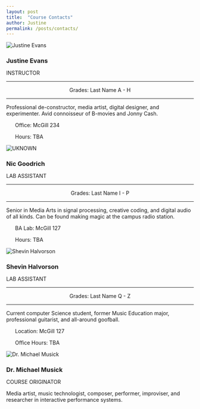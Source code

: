 ```yaml
---
layout: post
title:  "Course Contacts"
author: Justine
permalink: /posts/contacts/
---
```


<div class="row">

  <div class="col-sm-12 col-md-4">
    <div class="thumbnail">
      <img src="{{ site.url }}/img/user-evans.jpg" alt="Justine Evans" title="Justine Evans">
      <div class="caption">
        <h3 style="margin-bottom: 0;">Justine Evans</h3>
        <p style="text-transform: uppercase;" class="label label-primary">Instructor</p>
        <hr>
        <p style="text-align: center;">Grades: Last Name A - H</p>
        <hr>
        <p style="margin: 10px 0;">Professional de-constructor, media artist, digital designer, and experimenter. Avid connoisseur of B-movies and Jonny Cash.</p>
        <p>
          <div class="btn-group">
            <a href="mailto:justine.evans@umontana.edu" class="btn btn-primary" role="button"><i class="fa fa-envelope fa-sm" aria-hidden="true"></i></a>
          </div>
          <div class="btn-group">
            <a href="https://ummediaarts.slack.com/" class="btn btn-default" role="button"><i class="fa fa-slack" aria-hidden="true"></i></a>
          </div>
          <div class="btn-group">
          <a href="#" class="btn btn-info"><i class="fa fa-clock-o" aria-hidden="true"></i></a>
            <a href="#" class="btn btn-info dropdown-toggle" data-toggle="dropdown"><span class="caret"></span></a>
            <ul class="dropdown-menu">
              <p>Office: McGill 234</p>
              <p>Hours: TBA</p>
            </ul>
          </div>
        </p>
      </div>
    </div>
  </div>

  <div class="col-sm-12 col-md-4">
    <div class="thumbnail">
      <img src="{{ site.url }}/img/user-goodrich.jpg" alt="UKNOWN" title="TBA">
      <div class="caption">
        <h3 style="margin-bottom: 0;">Nic Goodrich</h3>
        <p style="text-transform: uppercase;" class="label label-info">Lab Assistant</p>
        <hr>
        <p style="text-align: center;">Grades: Last Name I - P</p>
        <hr>
        <p style="margin: 10px 0;">Senior in Media Arts in signal processing, creative coding, and digital audio of all kinds. Can be found making magic at the campus radio station.</p>
        <p>
          <div class="btn-group">
            <a href="mailto:nicolas.goodrich@umconnect.umt.edu" class="btn btn-primary" role="button"><i class="fa fa-envelope fa-sm" aria-hidden="true"></i></a>
          </div>
          <div class="btn-group">
            <a href="https://ummediaarts.slack.com/" class="btn btn-default" role="button"><i class="fa fa-slack" aria-hidden="true"></i></a>
          </div>
          <div class="btn-group">
          <a href="#" class="btn btn-info"><i class="fa fa-clock-o" aria-hidden="true"></i></a>
            <a href="#" class="btn btn-info dropdown-toggle" data-toggle="dropdown"><span class="caret"></span></a>
            <ul class="dropdown-menu">
              <p>BA Lab: McGill 127</p>
              <p>Hours: TBA</p>
            </ul>
          </div>
        </p>
      </div>
    </div>
  </div>

  <div class="col-sm-12 col-md-4">
    <div class="thumbnail">
      <img src="{{ site.url }}/img/user-halvorson.jpg" alt="Shevin Halvorson" title="
      Shevin Halvorson">
      <div class="caption">
        <h3 style="margin-bottom: 0;">Shevin Halvorson</h3>
        <p style="text-transform: uppercase;" class="label label-info">Lab Assistant</p>
        <hr>
        <p style="text-align: center;">Grades: Last Name Q - Z</p>
        <hr>
        <p style="margin: 10px 0;">Current computer Science student, former Music Education major, professional guitarist, and all-around goofball.</p>
        <p>
          <div class="btn-group">
            <a href="mailto:shevin.halvorson@umontana.edu" class="btn btn-primary" role="button"><i class="fa fa-envelope fa-sm" aria-hidden="true"></i></a>
          </div>
          <div class="btn-group">
            <a href="https://ummediaarts.slack.com/" class="btn btn-default" role="button"><i class="fa fa-slack" aria-hidden="true"></i></a>
          </div>
          <div class="btn-group">
          <a href="#" class="btn btn-info"><i class="fa fa-clock-o" aria-hidden="true"></i></a>
            <a href="#" class="btn btn-info dropdown-toggle" data-toggle="dropdown"><span class="caret"></span></a>
            <ul class="dropdown-menu">
              <p>Location: McGill 127</p>
              <p>Office Hours: TBA</p>
            </ul>
          </div>
        </p>
      </div>
    </div>
  </div>

</div>

<div class="row">

  <div class="col-sm-12 col-md-4">
    <div class="thumbnail">
      <img src="{{ site.url }}/img/user-musick.jpg" alt="Dr. Michael Musick" title="Dr. Michael Musick">
      <div class="caption">
        <h3 style="margin-bottom: 0;">Dr. Michael Musick</h3>
        <p style="text-transform: uppercase;" class="label label-warning">Course Originator</p>
        <p style="margin: 10px 0;">Media artist, music technologist, composer, performer, improviser, and researcher in interactive performance systems.</p>
        <p>
          <div class="btn-group">
            <a href="https://ummediaarts.slack.com/" class="btn btn-default" role="button"><i class="fa fa-slack" aria-hidden="true"></i></a>
          </div>
          <div class="btn-group">
            <a href="http://michaelmusick.com/" class="btn btn-info" role="button"><i class="fa fa-home" aria-hidden="true"></i></a>
          </div>
        </p>
      </div>
    </div>
  </div>

</div>
